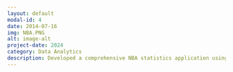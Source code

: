 ```yaml
---
layout: default
modal-id: 4
date: 2014-07-16
img: NBA.PNG
alt: image-alt
project-date: 2024 
category: Data Analytics
description: Developed a comprehensive NBA statistics application using Android Studio, enabling in-depth analysis of player performance metrics. Designed intuitive UI for easy navigation and detailed stats visualization, enhancing user experience for sports analysts and enthusiasts. Ensured data accuracy and relevance, allowing users to make informed decisions for betting purposes, improving their chances of success in straight bets or parlays. 
---
```

